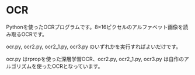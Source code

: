 # OCR
Pythonを使ったOCRプログラムです。8×16ピクセルのアルファベット画像を読み取るOCRです。

ocr.py, ocr2.py, ocr2_1.py, ocr3.py のいずれかを実行すればよいだけです。

ocr.py はrpropを使った深層学習OCR、ocr2.py, ocr2_1.py, ocr3.py は自作のアルゴリズムを使ったOCRとなっています。
